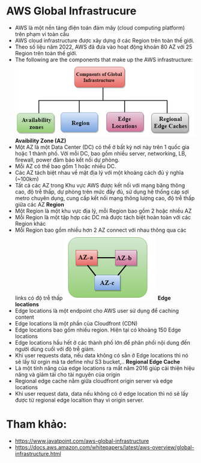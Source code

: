# AWS Global Infrastrucure
- AWS là một nền tảng điện toán đám mây (cloud computing platform) trên phạm vi toàn cầu
- AWS cloud infrastructure được xây dựng ở các Region trên toàn thế giới.
- Theo số liệu năm 2022, AWS đã đưa vào hoạt động khoản 80 AZ với 25 Region trên toàn thế giới.
- The following are the components that make up the AWS infrastructure:
![alts](../images/component_aws_infra.png)
**Avaibility Zone (AZ)**
- Một AZ là một Data Center (DC) có thể ở bất kỳ nơi này trên 1 quốc gia hoặc 1 thành phố. Với mỗi DC, bao gồm nhiều server, networking, LB, firewall, power đảm bảo kết nối dự phòng.
- Mỗi AZ có thể bao gồm 1 hoặc nhiều DC.
- Các AZ tách biệt nhau về mặt địa lý với một khoảng cách đủ ý nghĩa (~100km)
- Tất cả các AZ trong Khu vực AWS được kết nối với mạng băng thông cao, độ trễ thấp, dự phòng trên mức đầy đủ, sử dụng hệ thống cáp sợi metro chuyên dụng, cung cấp kết nối mạng thông lượng cao, độ trễ thấp giữa các AZ
**Region**
- Một Region là một khu vực địa lý, mỗi Region bao gồm 2 hoặc nhiều AZ
- Mỗi Region là một tập hợp các DC mà được tách biệt hoàn toàn với các Region khác
- Mỗi Region bao gồm nhiều hơn 2 AZ connect với nhau thông qua các links có độ trễ thấp
  ![alts](../images/multi_az.png)
**Edge locations**
- Edge locations là một endpoint cho AWS user sử dụng để caching content
- Edge locations là một phần của Cloudfront (CDN)
- Edge locations bao gồm nhiều region. Hiện tại có khoảng 150 Edge locations
- Edge locations hầu hết ở các thành phố lớn để phân phối nội dung đến người dùng cuối với độ trễ giảm.
- Khi user requests data, nếu data không có sẵn ở Edge locations thì nó sẽ lấy từ orgin mà ta define như S3 bucket,..
**Regional Edge Cache**
- Là một tính năng của edge locations ra mắt năm 2016 giúp cải thiện hiệu năng và giảm tải cho tài nguyên của origin
- Regional edge cache nằm giữa cloudfront origin server và edge locations
- Khi user request data, data nếu không có ở edge location thì nó sẽ lấy được từ regional edge localtion thay vì origin server.
# Tham khảo:
- https://www.javatpoint.com/aws-global-infrastructure<!-- slide -->
- https://docs.aws.amazon.com/whitepapers/latest/aws-overview/global-infrastructure.html